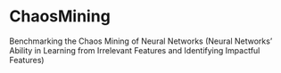# ChaosMining
Benchmarking the Chaos Mining of Neural Networks (Neural Networks’ Ability in Learning from Irrelevant Features and Identifying Impactful Features)
